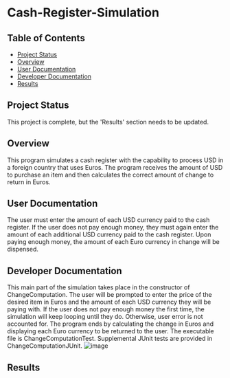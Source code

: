 # Cash-Register-Simulation

## Table of Contents
- [Project Status](#project-status)
- [Overview](#overview)
- [User Documentation](#user-documentation)
- [Developer Documentation](#developer-documentation)
- [Results](#results)

## Project Status 
This project is complete, but the 'Results' section needs to be updated.

## Overview 
This program simulates a cash register with the capability to process USD in a foreign country that uses Euros. The program receives the amount of USD to purchase an item and then calculates the correct amount of change to return in Euros.

## User Documentation
The user must enter the amount of each USD currency paid to the cash register. If the user does not pay enough money, they must again enter the amount of each additional USD currency paid to the cash register. Upon paying enough money, the amount of each Euro currency in change will be dispensed. 

## Developer Documentation 
This main part of the simulation takes place in the constructor of ChangeComputation. The user will be prompted to enter the price of the desired item in Euros and the amount of each USD currency they will be paying with. If the user does not pay enough money the first time, the simulation will keep looping until they do. Otherwise, user error is not accounted for. The program ends by calculating the change in Euros and displaying each Euro currency to be returned to the user. The executable file is ChangeComputationTest. Supplemental JUnit tests are provided in ChangeComputationJUnit. 
![image](https://github.com/grlefl/Cash-Register-Simulation/assets/124198528/ffd66de5-65e3-4db0-9ef2-d0d420b672a2)

## Results
